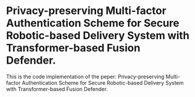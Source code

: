 # Privacy-preserving Multi-factor Authentication Scheme for Secure Robotic-based Delivery System with Transformer-based Fusion Defender.

This is the code implementation of the peper: Privacy-preserving Multi-factor Authentication Scheme for Secure Robotic-based Delivery System with Transformer-based Fusion Defender.


